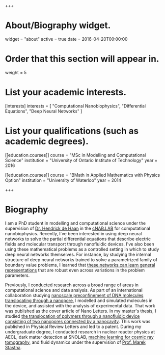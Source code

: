 +++
# About/Biography widget.
widget = "about"
active = true
date = 2016-04-20T00:00:00

# Order that this section will appear in.
weight = 5

# List your academic interests.
[interests]
  interests = [
    "Computational Nanobiophysics",
    "Differential Equations",
    "Deep Neural Networks"
  ]

# List your qualifications (such as academic degrees).
[[education.courses]]
  course = "MSc in Modelling and Computational Science"
  institution = "University of Ontario Institute of Technology"
  year = 2016

[[education.courses]]
  course = "BMath in Applied Mathematics with Physics Option"
  institution = "University of Waterloo"
  year = 2014
 
+++

# Biography

I am a PhD student in modelling and computational science under the supervision of [Dr. Hendrick de Haan](https://faculty.uoit.ca/dehaan/cNAB.LAB/member.php?varname=mem_hdh) in the [cNAB.LAB](https://faculty.uoit.ca/dehaan/cNAB.LAB/about.shtml) for computational nanobiophysics.
Recently, I've been interested in using deep neural networks to solve the partial differential equations that describe electric fields and molecular transport through nanofluidic devices.
I've also been using these mathematical problems as a controlled setting in which to study deep neural networks themselves.
For instance, by studying the internal structure of deep neural networks trained to solve a parametrized family of boundary value problems, I learned that [these networks can learn general representations](https://arxiv.org/abs/1807.00042) that are robust even across variations in the problem parameters.

Previously, I conducted research across a broad range of areas in computational science and data analysis.
As part of an international collaboration studying [nanoscale preconfinement of DNA molecules translocating through a nanopore](https://pubs.acs.org/doi/abs/10.1021/acs.nanolett.7b03987), I modelled and simulated molecules in the device, and assisted with the analysis of experimental data.
That work was published as the cover article of Nano Letters.
In my master's thesis, I studied [the translocation of polymers through a nanofluidic device consisting of two nanopores connected by a nanocavity](https://journals.aps.org/prl/abstract/10.1103/PhysRevLett.117.247802).
This work was published in Physical Review Letters and led to a patent.
During my undergraduate degree, I conducted research in nuclear reactor physics at AECL, dark matter detection at SNOLAB, [machine learning for cosmic ray tomography](https://ieeexplore.ieee.org/abstract/document/6551067/), and fluid dynamics under the supervision of [Prof. Marek Stastna](https://www.math.uwaterloo.ca/~mmstastn/Marek%27s%20home/Welcome.html).

